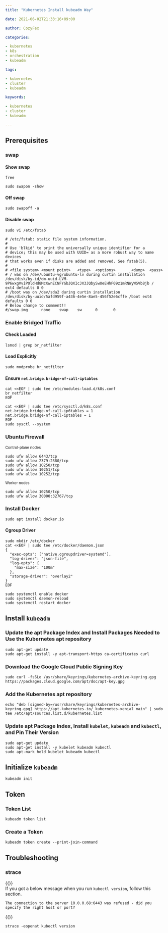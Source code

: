 ```yaml
---
title: "Kubernetes Install kubeadm Way"

date: 2021-06-02T21:33:16+09:00

author: CozyFex

categories:

- kubernetes
- k8s
- orchestration
- kubeadm

tags:

- kubernetes
- cluster
- kubeadm

keywords:

- kubernetes
- cluster
- kubeadm

---
```


## Prerequisites

### swap

#### Show swap

```shell
free
```

```shell
sudo swapon -show
```

#### Off swap

```shell
sudo swapoff -a
```

#### Disable swap

```shell
sudo vi /etc/fstab
```

```
# /etc/fstab: static file system information.
#
# Use 'blkid' to print the universally unique identifier for a
# device; this may be used with UUID= as a more robust way to name devices
# that works even if disks are added and removed. See fstab(5).
#
# <file system> <mount point>   <type>  <options>       <dump>  <pass>
# / was on /dev/ubuntu-vg/ubuntu-lv during curtin installation
/dev/disk/by-id/dm-uuid-LVM-9P6wxgVviPOldHd8McXwnECNFYGbJQXIcJX3JQbySwOeEHhF09z1mRNWyWSVb8jb / ext4 defaults 0 0
# /boot was on /dev/sda2 during curtin installation
/dev/disk/by-uuid/5afd959f-a436-4e5e-8ae5-456f52e6cffe /boot ext4 defaults 0 0
# Below change to comment!!
#/swap.img      none    swap    sw      0       0
```

### Enable Bridged Traffic

#### Check Loaded

```shell
lsmod | grep br_netfilter
```

#### Load Explicitly

```shell
sudo modprobe br_netfilter
```

#### Ensure `net.bridge.bridge-nf-call-iptables`

```shell
cat <<EOF | sudo tee /etc/modules-load.d/k8s.conf
br_netfilter
EOF

cat <<EOF | sudo tee /etc/sysctl.d/k8s.conf
net.bridge.bridge-nf-call-ip6tables = 1
net.bridge.bridge-nf-call-iptables = 1
EOF
sudo sysctl --system
```

### Ubuntu Firewall

<sub>Control-plane nodes</sub>

```shell
sudo ufw allow 6443/tcp
sudo ufw allow 2379:2380/tcp
sudo ufw allow 10250/tcp
sudo ufw allow 10251/tcp
sudo ufw allow 10252/tcp
```

<sub>Worker nodes</sub>

```shell
sudo ufw allow 10250/tcp
sudo ufw allow 30000:32767/tcp
```

### Install Docker

```shell
sudo apt install docker.io
```

#### Cgroup Driver

```shell
sudo mkdir /etc/docker
cat <<EOF | sudo tee /etc/docker/daemon.json
{
  "exec-opts": ["native.cgroupdriver=systemd"],
  "log-driver": "json-file",
  "log-opts": {
    "max-size": "100m"
  },
  "storage-driver": "overlay2"
}
EOF
```

```shell
sudo systemctl enable docker
sudo systemctl daemon-reload
sudo systemctl restart docker
```

## Install `kubeadm`

### Update the apt Package Index and Install Packages Needed to Use the Kubernetes apt repository

```shell
sudo apt-get update
sudo apt-get install -y apt-transport-https ca-certificates curl
```

### Download the Google Cloud Public Signing Key

```shell
sudo curl -fsSLo /usr/share/keyrings/kubernetes-archive-keyring.gpg https://packages.cloud.google.com/apt/doc/apt-key.gpg
```

### Add the Kubernetes apt repository

```shell
echo "deb [signed-by=/usr/share/keyrings/kubernetes-archive-keyring.gpg] https://apt.kubernetes.io/ kubernetes-xenial main" | sudo tee /etc/apt/sources.list.d/kubernetes.list
```

### Update apt Package Index, Install `kubelet`, `kubeadm` and `kubectl`, and Pin Their Version

```shell
sudo apt-get update
sudo apt-get install -y kubelet kubeadm kubectl
sudo apt-mark hold kubelet kubeadm kubectl
```

## Initialize `kubeadm`

```shell
kubeadm init
```

## Token

### Token List

```shell
kubeadm token list
```

### Create a Token

```shell
kubeadm token create --print-join-command
```

## Troubleshooting

### strace

{{<admonition note Troubleshooting true>}}  
If you got a below message when you run `kubectl version`, follow this section.

```
The connection to the server 10.0.0.68:6443 was refused - did you specify the right host or port?
```

{{</admonition>}}

```shell
strace -eopenat kubectl version
```



